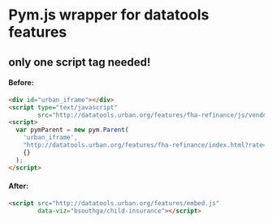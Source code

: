 # Pym.js wrapper for datatools features

## only one script tag needed!

#### Before:

```html
<div id="urban_iframe"></div>
<script type="text/javascript"
        src="http://datatools.urban.org/features/fha-refinance/js/vendor/pym.js"></script>
<script>
  var pymParent = new pym.Parent(
    'urban_iframe',
    "http://datatools.urban.org/features/fha-refinance/index.html?rate=3.75&premium=0.85",
    {}
  );
</script>
```

#### After:

```html
<script src="http://datatools.urban.org/features/embed.js"
        data-viz="bsouthga/child-insurance"></script>
```